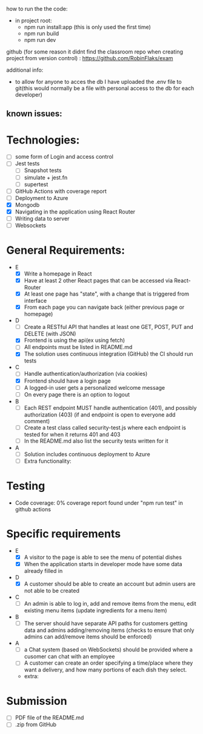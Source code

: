 

how to run the the code:
- in project root:
  - npm run install:app (this is only used the first time)
  - npm run build
  - npm run dev

github (for some reason it didnt find the classroom repo when creating project from version control) :
https://github.com/RobinFlaks/exam

additional info:
- to allow for anyone to acces the db I have uploaded the .env file to git(this would normally be a file with personal access to the db for each developer)

known issues:
- 

# Technologies: 

- [ ] some form of Login and access control
- [ ] Jest tests
  - [ ] Snapshot tests
  - [ ] simulate + jest.fn
  - [ ] supertest
- [ ] GitHub Actions with coverage report
- [ ] Deployment to Azure
- [x] Mongodb
- [x] Navigating in the application using React Router
- [ ] Writing data to server
- [ ] Websockets

# General Requirements:
- E
  - [x] Write a homepage in React
  - [x] Have at least 2 other React pages that can be accessed via React-Router
  - [x] At least one page has "state", with a change that is triggered from interface
  - [x] From each page you can navigate back (either previous page or homepage)
- D
  - [ ] Create a RESTful API that handles at least one GET, POST, PUT and DELETE (with JSON)
  - [x] Frontend is using the api(ex using fetch)
  - [ ] All endpoints must be listed in README.md
  - [x] The solution uses continuous integration (GitHub) the CI should run tests
- C
  - [ ] Handle authentication/authorization (via cookies)
  - [x] Frontend should have a login page
  - [ ] A logged-in user gets a personalized welcome message
  - [ ] On every page there is an option to logout
- B
  - [ ] Each REST endpoint MUST handle authentication (401), and possibly authorization (403) (if and endpoint is open to everyone add comment)
  - [ ] Create a test class called security-test.js where each endpoint is tested for when it returns 401 and 403
  - [ ] In the README.md also list the security tests written for it
- A
  - [ ] Solution includes continuous deployment to Azure
  - [ ] Extra functionality:

# Testing
- Code coverage: 0% coverage report found under "npm run test" in github actions

# Specific requirements
- E
  - [x] A visitor to the page is able to see the menu of potential dishes
  - [x] When the application starts in developer mode have some data already filled in
- D
  - [x] A customer should be able to create an account but admin users are not able to be created
- C
  - [ ] An admin is able to log in, add and remove items from the menu, edit existing menu items (update ingredients for a menu item)
- B
  - [ ] The server should have separate API paths for customers getting data and admins adding/removing items (checks to ensure that only admins can add/remove items should be enforced)
- A
  - [ ] a Chat system (based on WebSockets) should be provided where a cusomer can chat with an employee
  - [ ] A customer can create an order specifying a time/place where they want a delivery, and how many portions of each dish they select.
  - extra:

# Submission
- [ ] PDF file of the README.md
- [ ] .zip from GitHub